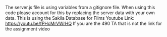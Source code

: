 The server.js file is using variables from a gitignore file. When using this code please
account for this by replacing the server data with your own data.
This is using the Sakila Database for Films
Youtube Link: https://youtu.be/fPHcMrVWrHQ
If you are the 490 TA that is not the link for the assignment video

